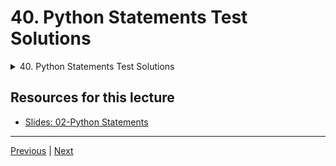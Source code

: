 # 40. Python Statements Test Solutions

<details>
  <summary> 40. Python Statements Test Solutions </summary>

-   [Notebook: 08-Statements Assessment Test - Solutions.ipynb](https://github.com/BloomTech-DS/Complete-Python-3-Bootcamp/blob/master/02-Python%20Statements/08-Statements%20Assessment%20Test%20-%20Solutions.ipynb)

-   [Codebase: 07-statements-assessment-test.py](../../../codebase/python-camp/02-Python-Statements/07-statements-assessment-test.py)

</details> 


## Resources for this lecture


-   [Slides: 02-Python Statements](https://docs.google.com/presentation/d/17NZS1Ihs_AVzWNFrFkBW5cE0mdOJHJb-b0blyjTe25M/edit#slide=id.p)


---

[Previous](./39_Python-Statements-Test-Overview.md) | [Next]()